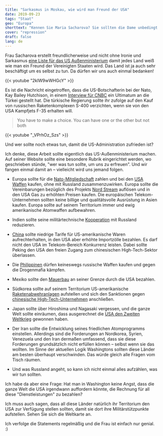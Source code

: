 ```yaml
---
title: "Sarkasmus in Moskau, wie wird man Freund der USA"
date: 2019-09-23
tags: "Staat"
geo: "Europa"
shorttext: "Kennen Sie Maria Sacharova? Sie sollten die Dame unbedingt kennenlernen. Diese Frau ist Sprecherin des russischen Außenministerium und das beste was man in der Politik findet."
cover: "repression"
draft: false
lang: de
---
```


Frau Sacharova erstellt freundlicherweise und nicht ohne Ironie und Sarkasmus [eine Liste für das US Außenministerium](http://www.mid.ru/ru/press_service/spokesman/briefings/-/asset_publisher/D2wHaWMCU6Od/content/id/3672703?p_p_id=101_INSTANCE_D2wHaWMCU6Od&_101_INSTANCE_D2wHaWMCU6Od_languageId=de_DE "Pressebriefing der offiziellen Sprecherin des Außenministeriums Russlands, Maria Sacharowa, am 5. Juni 2019") damit jedes Land weiß wie man ein Freund der Vereinigten Staaten wird. Das Land ist ja auch sehr beschäftigt um es selbst zu tun. Da dürfen wir uns auch einmal bedanken!

{{< youtube "2klW9wWHGcY" >}}


Es ist die Nachricht eingetroffen, dass die US-Botschafterin bei der Nato, Kay Bailey Hutchison, in einem [Interview für CNBC](https://www.cnbc.com/2019/06/04/us-nato-ambassador-turkey-must-cancel-russia-s-400-missile-purchase.html "US NATO ambassador says Turkey must back down on Russian missile purchase") ein Ultimatum an die Türkei gestellt hat. Die türkische Regierung sollte ihr zufolge auf den Kauf von russischen Raketenkomplexen S-400 verzichten, wenn sie von den USA Kampfjets F-35 erhalten will.

> You have to make a choice. You can have one or the other but not both

{{< youtube "_VPrhOz_Szs" >}}

Und wer sollte noch etwas tun, damit die US-Administration zufrieden ist?

Ich denke, diese Arbeit sollte eigentlich das US-Außenministerium machen. Auf seiner Website sollte eine besondere Rubrik eingerichtet werden, wo geschrieben stünde, "wer was tun sollte, um uns zu erfreuen". Und wir fangen einmal damit an – vielleicht wird uns jemand folgen.

  - Europa sollte für die [Nato-Mitgliedschaft](https://www.bloomberg.com/news/articles/2019-03-08/trump-said-to-seek-huge-premium-from-allies-hosting-u-s-troops "Trump Seeks Huge Premium From Allies Hosting U.S. Troops") zahlen und bei den [USA Waffen](https://elpais.com/internacional/2019/06/01/actualidad/1559389670_532613.html "EE UU da un ultimátum a Europa para que rectifique su plan de defensa") kaufen, ohne mit Russland zusammenzuwirken. Europa sollte die Vereinbarungen bezüglich des Projekts [Nord Stream](https://www.spiegel.de/politik/deutschland/richard-grenell-us-botschafter-schreibt-drohbriefe-an-deutsche-firmen-a-1247785.html "US-Botschafter Grenell schreibt Drohbriefe an deutsche Firmen") auflösen und in den USA Gas zu erhöhten Preisen kaufen. Die europäischen Telekom-Unternehmen sollten keine billige und qualitätsvolle Ausrüstung in Asien kaufen. Europa sollte auf seinem Territorium immer und ewig amerikanische Atomwaffen aufbewahren.

  - Indien sollte seine militärtechnische [Kooperation](https://www.scmp.com/news/asia/diplomacy/article/2161925/india-receives-us-warning-over-buying-weapons-russia "India receives US warning about buying weapons from Russia") mit Russland reduzieren.

  - [China](http://vesti7.ru/video/1905233/episode/26-05-2019/ "ЭФИР ОТ 26.05.2019") sollte niedrige Tarife für US-amerikanische Waren aufrechterhalten, in den USA aber erhöhte Importzölle bezahlen. Es darf nicht den USA im Telekom-Bereich Konkurrenz leisten. Dabei sollte Peking den USA den freien Zugang zum chinesischen High-Tech-Sektor überlassen.

  - Die [Philippinen](https://www.arabnews.com/node/1549891/world "Moscow to supply state-of-the-art weapons to Manila") dürfen keineswegs russische Waffen kaufen und gegen die Drogenmafia kämpfen.

  - Mexiko sollte den [Mauerbau](https://www.politifact.com/truth-o-meter/promises/trumpometer/promise/1397/build-wall-and-make-mexico-pay-it/ "Donald Trump stalls on promise to build a wall, have Mexico pay for it") an seiner Grenze durch die USA bezahlen.

  - Südkorea sollte auf seinem Territorium US-amerikanische [Raketenabwehranlagen](https://www.scmp.com/week-asia/geopolitics/article/2120452/china-wins-its-war-against-south-koreas-us-thaad-missile "China wins its war against South Korea’s US THAAD missile shield – without firing a shot") aufstellen und sich den Sanktionen gegen [chinesische High-Tech-Unternehmen](https://pulsenews.co.kr/view.php?year=2019&no=346275 "S. Korea under pressure to join U.S. anti-Huawei campaign") anschließen.

  - Japan sollte über Hiroshima und Nagasaki vergessen, und die ganze Welt sollte einräumen, dass ausgerechnet die [USA den Zweiten Weltkrieg](https://silviosiefke.de/blog/2019/09/11/russland-%C3%BCber-den-jahrestag-des-2.-weltkrieges-polen-und-die-welt/ "Russland über den Jahrestag des 2. Weltkrieges, Polen und die Welt") gewonnen haben.

  - Der Iran sollte die Entwicklung seines friedlichen Atomprogramms einstellen. Allerdings sind die Forderungen an Nordkorea, Syrien, Venezuela und den Iran dermaßen umfassend, dass sie diese Forderungen grundsätzlich nicht erfüllen können – selbst wenn sie das wollten. Im Sinne der aktuellen Logik Washingtons sollten diese Länder am besten überhaupt verschwinden. Das würde gleich alle Fragen vom Tisch räumen.

  - Und was Russland angeht, so kann ich nicht einmal alles aufzählen, was wir tun sollten.

Ich habe da aber eine Frage: Hat man in Washington keine Angst, dass die ganze Welt die USA irgendwann auffordern könnte, die Rechnung für all diese "Dienstleistungen" zu bezahlen?

Ich muss auch sagen, dass all diese Länder natürlich ihr Territorium den USA zur Verfügung stellen sollten, damit sie dort ihre Militärstützpunkte aufstellen. Sehen Sie sich die Weltkarte an. 

Ich verfolge die Statements regelmäßig und die Frau ist einfach nur genial. :) 
